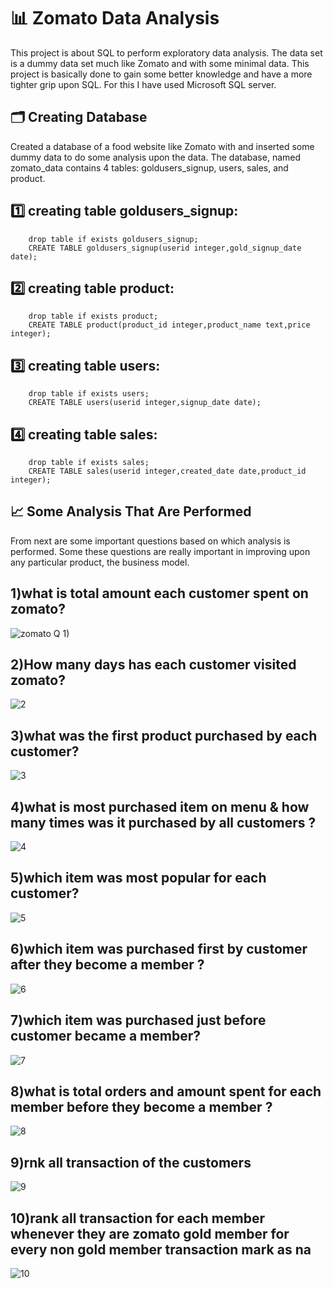 
# 📊 Zomato Data Analysis
This project is about SQL to perform exploratory data analysis. The data set is a dummy data set much like Zomato and with some minimal data. This project is basically done to gain some better knowledge and have a more tighter grip upon SQL. For this I have used Microsoft SQL server.

## 🗂 Creating Database
Created a database of a food website like Zomato with and inserted some dummy data to do some analysis upon the data. The database, named zomato_data contains 4 tables: goldusers_signup, users, sales, and product.

## 1️⃣ creating table goldusers_signup:
        drop table if exists goldusers_signup;
        CREATE TABLE goldusers_signup(userid integer,gold_signup_date date);
## 2️⃣ creating table product:
        drop table if exists product;
        CREATE TABLE product(product_id integer,product_name text,price integer);
## 3️⃣ creating table users:
        drop table if exists users;
        CREATE TABLE users(userid integer,signup_date date);
## 4️⃣ creating table sales:
        drop table if exists sales;
        CREATE TABLE sales(userid integer,created_date date,product_id integer);
## 📈 Some Analysis That Are Performed
From next are some important questions based on which analysis is performed. Some these questions are really important in improving upon any particular product, the business model.

## 1)what is total amount each customer spent on zomato?
![zomato Q 1)](https://github.com/nehal35/SQL-PROJECTSS/assets/108068313/a14434db-a49e-4319-98d2-093569db72c3)
## 2)How many days has each customer visited zomato?
![2](https://github.com/nehal35/SQL-PROJECTSS/assets/108068313/4801ebf7-ece3-4c5d-8379-ca2335f3242c)
## 3)what was the first product purchased by each customer?
![3](https://github.com/nehal35/SQL-PROJECTSS/assets/108068313/a64e2260-2d3d-4b97-b407-38bb3fa8fae6)
## 4)what is most purchased item on menu & how many times was it purchased by all customers ?
![4](https://github.com/nehal35/SQL-PROJECTSS/assets/108068313/3ea2e44e-3fc7-4fe9-b14c-452b8eb6f72a)
## 5)which item was most popular for each customer?
![5](https://github.com/nehal35/SQL-PROJECTSS/assets/108068313/98f815fc-ad8f-4a66-a42c-0fe05b198ace)
## 6)which item was purchased first by customer after they become a member ?
![6](https://github.com/nehal35/SQL-PROJECTSS/assets/108068313/584a5ff7-e54c-4337-af15-64bddd2ac45d)
## 7)which item was purchased just before customer became a member?
![7](https://github.com/nehal35/SQL-PROJECTSS/assets/108068313/50c8731c-f954-4092-9894-7ff9143f1bd6)
## 8)what is total orders and amount spent for each member before they become a member ?
![8](https://github.com/nehal35/SQL-PROJECTSS/assets/108068313/2439bfc6-ffa2-4a52-8a03-4aa3cc6ffc4d)
## 9)rnk all transaction of the customers
![9](https://github.com/nehal35/SQL-PROJECTSS/assets/108068313/2ea9fa0a-13c6-416e-8387-08a96ae7e806)
## 10)rank all transaction for each member whenever they are zomato gold member for every non gold member transaction mark as na
![10](https://github.com/nehal35/SQL-PROJECTSS/assets/108068313/e4520826-60f4-4fb4-8fb4-6709b77fca62)
